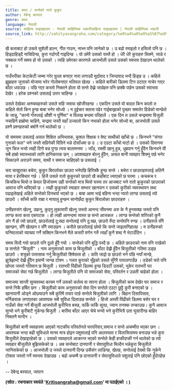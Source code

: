 ```yaml
---
title: कथा / सन्तेको रातो कुकुर
author: देबेन्द्र बस्याल
genre: कथा
language: नेपाली
source: साहित्य सङ्ग्रहालय - नेपाली साहित्यिक भकारीसाहित्य सङ्ग्रहालय | नेपाली साहित्यिक भकारी
source_link: http://sahityasangraha.com/category/%e0%a4%a8%e0%a5%87%e0%a4%aa%e0%a4%be%e0%a4%b2%e0%a5%80-%e0%a4%97%e0%a4%a6%e0%a5%8d%e0%a4%af/%e0%a4%a8%e0%a5%87%e0%a4%aa%e0%a4%be%e0%a4%b2%e0%a5%80-%e0%a4%95%e0%a4%a5%e0%a4%be/
---
```


खै कताबाट हो उसले सुशेली हाल्न, गीत गाउन, नाच्न पनि जानेको छ । उ बढो रमाइलो र हसिलो पनि छ । हिड्दाहिड्दै नाचिदिन्छ, कुरा गर्दागर्दै गाइदिन्छ । यो उमेरै उसको यस्तै हो । धेरै धेरै कुराहरु सिक्ने, जान्ने र नक्कल गर्ने समय हो यो उसको । त्यहि उमेरका कारणले आजभोली उसले उसको स्वभाव देखाउन थालेको छ ।

गाउँभरीका केटाकेटी जम्मा गरेर पुत्ला बनाएर नारा लगाउदै मूर्दावाद र जिन्दावाद भन्दै हिड्छ उ । कहिले झुम्राहरु जुत्ताको मोजामा भरेर गोलोबनाएर भलिवल खेल्छ । कहिले बारीको डिलमा टिन ठटाएर नाचेर गाएर बाँदर धपाउछ । पछि गएर कस्तो निक्लने होला यो सन्ते देख्ने जान्नेहरु पनि छक्कै पर्छन उसको स्वाभाव देखेर । हरेक प्रश्नको उसलाई उत्तर चाहिन्छ ।

उसले देखेका आश्र्चयहरुको उसले सहि जवाफ खोजीरहन्छ । एकदिन उसले यो बादल किन कालो त कहिले सेतो किन हुन्छ बाबा भनेर सोध्यो । म दुईचार क्लास पढेर गाईबाख्राको पुच्छर समातेर हिडेको मान्छेले के जान्नु, "कानो गोरुलाई औंशी न पूर्णिमा" म विलख बन्दमा परिहालें । एक दिन त उसले चन्द्रमामा विजुली नचाहिने हाम्रोमा चाहिने, चन्द्रमा जस्तै यहाँ उज्यालो किन नभाको होला भनेर सोध्यो बा, आजभोली उसले प्रश्नै प्रश्नहरुको बर्षानै गर्न थालेको छ ।

यो समयमा उसलाई असल शिक्षित अभिभावक, कुशल शिक्षक र वेष्ट साथीको खाँचो छ । किनभने "संगत गुनाको फल" भने जस्तै सप्रिनेकी विग्रिने भन्ने दोसाँधमा छ उ । उ एउटा काँचो माटो हो । उसको दिमागमा जुन चिज भऱ्यो त्यही दिगो बन्न पुग्छ त्यस बालामनमा । जाँड, रक्सी खानु हुन्न, धुम्रपान गर्नु हुँदैन किनभने यी सबै हाम्रो स्वास्थ्यको लागि हानिकारक छन् । अपशब्दहरु बोल्नु हुँदैन, असल बानी व्यवहार शिक्नु पर्छ भनेर सिकाउने अराउने समय, साथी र समाज चाहिएको छ उसलाई ।

चरा चाखुराका बचेरा, कुकुर बिरालोका छाउरा भनेपछि हिरिक्कै हुन्छ सन्ते । बचेरा र छाउराहरुलाई अतिनै माया र हेरबिचार गर्छ । हिजै उसले रातो कुकुरको छाउरो खै कहाँबाट ल्याएको छ घरमा । कचकच र किचकिच थियो त केवल हिजोसम्म उही सन्तेको मात्र थियो घरमा तर आजबाट भने रातो कुकुरको छाउराको आवाज पनि थपिएको छ । त्यही कुकुरको स्याहार सम्भार खानपान र उसको कुरीको व्यवस्थापन तथा पढाइलेखाई अहिले सन्तेको दिनचर्या भएको छ । बाबा आमा भाई बहिना भन्दा प्यारो लाग्छ उसलाई त्यो छाउरो । साँच्चै कति राम्रा र मायालु हुन्छन सानोछँदा कुकुर बिरालोका छाउराहरु ।

उनीहरुसंग खेल्नु, उफ्रनु, कुद्नु लुकामारी खेल्नु जस्तो आनन्द जीवनमा अरु के नै हुनसक्छ जस्तो पनि लाग्छ कता कता एकपटक । हो त्यही आनन्दमा व्यस्त छ सन्ते आजकल । लाग्छ सन्तेको शरिरको कुनै अंग नै हो त्यो छाउरो, छाउरोलाई दु:ख्दा सन्तेलाई पनि दु:ख्छ, छाउरो रुँदा सन्तेपनि रुन्छ । उनीहरुले सँगै खान्छन, सँगै खेल्छन र सँगै रमाउछन । कसैले छाउरोलाई छोयो कि सन्ते जाइलागिहाल्छ । म उनीहरुको घनिष्टताको व्याख्या गर्नै सक्दिन किनभने मैले कसरी वर्णन गरुँ त्यहाँ कुनै शब्द नै भेटाउँदिन ।

समय वित्दै गयो छाउरो पनि ठूलो हुँदै गयो । सन्तेको पनि बुद्धि पस्दै छ । अहिले छाउराको नाम पनि राखेको छ सन्तेले "बिजुली" । नाम अनुसारको काम छ बिजुलीको । बाँदर देख्नै हुँदैन बिजुलीको गतिमा उड्छ छाउरो । शत्रुको पत्तासाफ गर्नु बिजुलीको शिषेसता हो । कति जाद्रो छ छाउरो भने पछि नयाँ मान्छे, झुत्रेझाम्टे देख्नै हुँदैन झ्याप्पै जान्छ टोक्न । गलत कुराको सुँइको उसले सुँगेरै पत्तालगाउँछ । उडेको चरो पनि छोप्ला जस्तो गतिवान छ बिजुली । रातभरी पिंढीको डिलमा हुन्छ डिउटी उसको, भुकेर रातभरी घर समाजको सेवा गर्छ बिजुलीले । लाग्छ बिजुलीले पनि यो समाजको सेवा, परिवर्तन र उन्नती चाहेको होला ।

समाजमा सान्ती सुव्यवस्था कायम गर्ने उसको कर्तव्य वा सपना होला । बिजुलीको काम देखेर घर समाज र सन्ते निकै हर्षित छन । बिजुलीको काम अनुसारको सेवा दिन सन्तेले एउटा छुट्टै कुरी बनाएको छ । खानापानी ओड्ने ओछ्याउने सबै कुरिमै तयार पार्छ सन्तेले बिजुलीको लागि । बिहान दिसापिसाव, मर्निङवाक लगाएतका आवश्यक सबै सुविधा दिलाउछ सन्तेले । हिजो अस्ती पिंढीको डिलमा बसेर घर र गाउँको सेवा गर्ने बीजुली आजभोली कुरीभित्र बस्छ, फर्कि फर्कि सुत्छ, ज्यान तनक्क तन्काउछ। कुनै आवाज सुन्यो भने कुरीबाटै नुर्कन्छ बिजुली । बारीमा बाँदर आएर चेचे भन्यो भने कुरीभित्रै उता घुसारीन्छ बाहिर निक्लनै मान्दैन ।

बिजुलीको बानी व्यवहारमा आएको नाटकीय परिवर्तनले घरपरिवार,समाज र सन्ते अचम्मीत भएका छन । आवश्यक भन्दा बढी सुविधाले मानव मात्र होइन पशुमालाई पनि आलस्यता र विलासितामय बनाउछ भन्ने कुरा बिजुलीले देखाइरहेको छ । उसको व्यवहारले आक्रान्त भएको सन्तेले केही हप्कीदप्की गर्न थालेको छ त्यो व्यवहार बीजुलीले बुझिसकेको छ । अब सन्तेबाट दानपानी र सेवासुविधा मिल्दैन भन्नेकुरा बिजुलीले जानिसकेको छ । आजभोली उ जस्ले दानपानी दिन्छ उसैसंग लाडिन्छ, खेल्छ, सन्तेलाई देख्यो कि नुर्कने टोक्ला जस्तो गर्ने स्वभाव देखाउछ । बढो अचम्मै छ दानापानी र सेवासुविधाले पशुलाई पनि छोएको हुँदोरहेछ ।

-- देबेन्द्र बस्याल, जापान

**(स्रोत : रचनाकार स्वयंले '<a href="mailto:Kritisangraha@gmail.com" class="email">Kritisangraha@gmail.com</a>' मा पठाईएको । )**
